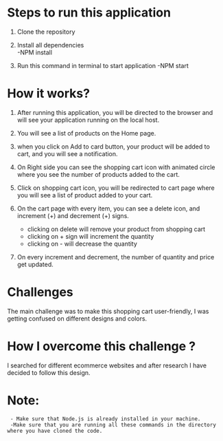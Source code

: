 # Steps to run this application

1) Clone the repository

2) Install all dependencies  
     -NPM install

3) Run this command in terminal to start application 
      -NPM start


 
# How it works?
1) After running this application, you will be directed to the browser and will see your application running on the local host.

2) You will see a list of products on the Home page.

3) when you click on Add to card button, your product will be added to cart, and you will see a notification.

4) On Right side you can see the shopping cart icon with animated circle where you see the number of products added to the cart.

5) Click on shopping cart icon, you will be redirected to cart page where you will see a list of product added to your cart.

6) On the cart page with every item, you can see a delete icon, and increment (+) and decrement (+) signs.
    - clicking on delete will remove your product from shopping cart
    - clicking on + sign will increment the quantity 
    - clicking on - will decrease the quantity
    
7) On every increment and decrement, the number of quantity and price get updated.



# Challenges 
The main challenge was to  make this shopping cart user-friendly, I was getting confused on different designs and colors.

# How I overcome this challenge ?
I searched for different ecommerce websites and after research I have decided to follow this design.



# Note: 
     - Make sure that Node.js is already installed in your machine.
     -Make sure that you are running all these commands in the directory where you have cloned the code.

